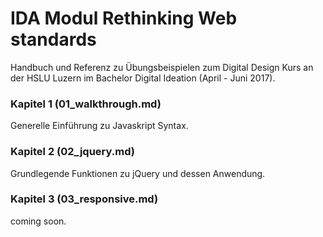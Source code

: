 # IDA Modul Rethinking Web standards

Handbuch und Referenz zu Übungsbeispielen zum Digital Design Kurs an der HSLU Luzern im Bachelor Digital Ideation (April - Juni 2017).

### Kapitel 1 (01_walkthrough.md)

Generelle Einführung zu Javaskript Syntax.

### Kapitel 2 (02_jquery.md)

Grundlegende Funktionen zu jQuery und dessen Anwendung.

### Kapitel 3 (03_responsive.md)

coming soon.
